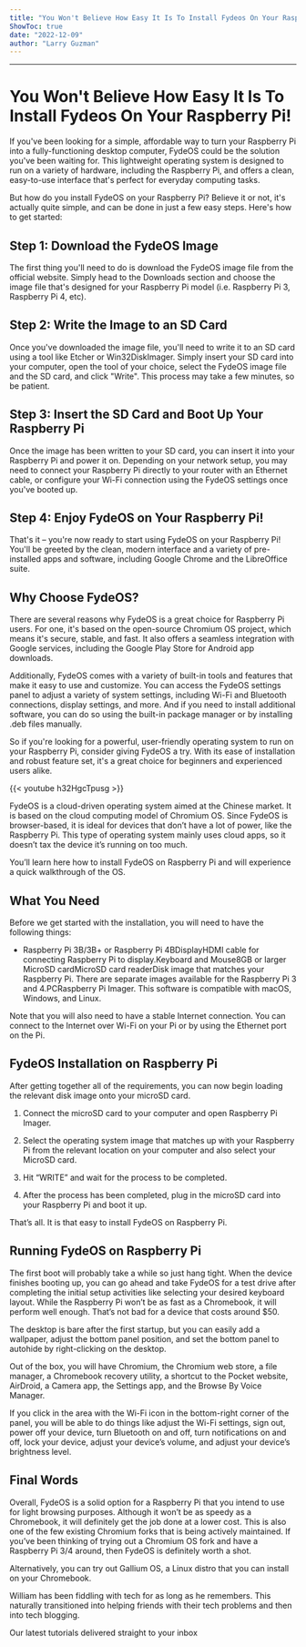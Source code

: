 ```yaml
---
title: "You Won't Believe How Easy It Is To Install Fydeos On Your Raspberry Pi!"
ShowToc: true 
date: "2022-12-09"
author: "Larry Guzman"
---
```

*****
# You Won't Believe How Easy It Is To Install Fydeos On Your Raspberry Pi!

If you've been looking for a simple, affordable way to turn your Raspberry Pi into a fully-functioning desktop computer, FydeOS could be the solution you've been waiting for. This lightweight operating system is designed to run on a variety of hardware, including the Raspberry Pi, and offers a clean, easy-to-use interface that's perfect for everyday computing tasks.

But how do you install FydeOS on your Raspberry Pi? Believe it or not, it's actually quite simple, and can be done in just a few easy steps. Here's how to get started:

## Step 1: Download the FydeOS Image

The first thing you'll need to do is download the FydeOS image file from the official website. Simply head to the Downloads section and choose the image file that's designed for your Raspberry Pi model (i.e. Raspberry Pi 3, Raspberry Pi 4, etc).

## Step 2: Write the Image to an SD Card

Once you've downloaded the image file, you'll need to write it to an SD card using a tool like Etcher or Win32DiskImager. Simply insert your SD card into your computer, open the tool of your choice, select the FydeOS image file and the SD card, and click "Write". This process may take a few minutes, so be patient.

## Step 3: Insert the SD Card and Boot Up Your Raspberry Pi

Once the image has been written to your SD card, you can insert it into your Raspberry Pi and power it on. Depending on your network setup, you may need to connect your Raspberry Pi directly to your router with an Ethernet cable, or configure your Wi-Fi connection using the FydeOS settings once you've booted up.

## Step 4: Enjoy FydeOS on Your Raspberry Pi!

That's it – you're now ready to start using FydeOS on your Raspberry Pi! You'll be greeted by the clean, modern interface and a variety of pre-installed apps and software, including Google Chrome and the LibreOffice suite.

## Why Choose FydeOS?

There are several reasons why FydeOS is a great choice for Raspberry Pi users. For one, it's based on the open-source Chromium OS project, which means it's secure, stable, and fast. It also offers a seamless integration with Google services, including the Google Play Store for Android app downloads.

Additionally, FydeOS comes with a variety of built-in tools and features that make it easy to use and customize. You can access the FydeOS settings panel to adjust a variety of system settings, including Wi-Fi and Bluetooth connections, display settings, and more. And if you need to install additional software, you can do so using the built-in package manager or by installing .deb files manually.

So if you're looking for a powerful, user-friendly operating system to run on your Raspberry Pi, consider giving FydeOS a try. With its ease of installation and robust feature set, it's a great choice for beginners and experienced users alike.

{{< youtube h32HgcTpusg >}} 



FydeOS is a cloud-driven operating system aimed at the Chinese market. It is based on the cloud computing model of Chromium OS. Since FydeOS is browser-based, it is ideal for devices that don’t have a lot of power, like the Raspberry Pi. This type of operating system mainly uses cloud apps, so it doesn’t tax the device it’s running on too much.
 
You’ll learn here how to install FydeOS on Raspberry Pi and will experience a quick walkthrough of the OS.
 
## What You Need
 
Before we get started with the installation, you will need to have the following things:
 
- Raspberry Pi 3B/3B+ or Raspberry Pi 4BDisplayHDMI cable for connecting Raspberry Pi to display.Keyboard and Mouse8GB or larger MicroSD cardMicroSD card readerDisk image that matches your Raspberry Pi. There are separate images available for the Raspberry Pi 3 and 4.PCRaspberry Pi Imager. This software is compatible with macOS, Windows, and Linux.

 
Note that you will also need to have a stable Internet connection. You can connect to the Internet over Wi-Fi on your Pi or by using the Ethernet port on the Pi.
 
## FydeOS Installation on Raspberry Pi
 
After getting together all of the requirements, you can now begin loading the relevant disk image onto your microSD card. 
 
1. Connect the microSD card to your computer and open Raspberry Pi Imager. 
 
2. Select the operating system image that matches up with your Raspberry Pi from the relevant location on your computer and also select your MicroSD card. 
 
3. Hit “WRITE” and wait for the process to be completed.
 
4. After the process has been completed, plug in the microSD card into your Raspberry Pi and boot it up.
 
That’s all. It is that easy to install FydeOS on Raspberry Pi.
 
## Running FydeOS on Raspberry Pi
 
The first boot will probably take a while so just hang tight. When the device finishes booting up, you can go ahead and take FydeOS for a test drive after completing the initial setup activities like selecting your desired keyboard layout. While the Raspberry Pi won’t be as fast as a Chromebook, it will perform well enough. That’s not bad for a device that costs around $50.
 
The desktop is bare after the first startup, but you can easily add a wallpaper, adjust the bottom panel position, and set the bottom panel to autohide by right-clicking on the desktop.
 
Out of the box, you will have Chromium, the Chromium web store, a file manager, a Chromebook recovery utility, a shortcut to the Pocket website, AirDroid, a Camera app, the Settings app, and the Browse By Voice Manager.
 
If you click in the area with the Wi-Fi icon in the bottom-right corner of the panel, you will be able to do things like adjust the Wi-Fi settings, sign out, power off your device, turn Bluetooth on and off, turn notifications on and off, lock your device, adjust your device’s volume, and adjust your device’s brightness level.
 
## Final Words
 
Overall, FydeOS is a solid option for a Raspberry Pi that you intend to use for light browsing purposes. Although it won’t be as speedy as a Chromebook, it will definitely get the job done at a lower cost. This is also one of the few existing Chromium forks that is being actively maintained. If you’ve been thinking of trying out a Chromium OS fork and have a Raspberry Pi 3/4 around, then FydeOS is definitely worth a shot.
 
Alternatively, you can try out Gallium OS, a Linux distro that you can install on your Chromebook.
 
William has been fiddling with tech for as long as he remembers. This naturally transitioned into helping friends with their tech problems and then into tech blogging.
 
Our latest tutorials delivered straight to your inbox




